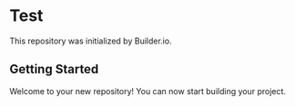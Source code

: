 # Test

This repository was initialized by Builder.io.

## Getting Started

Welcome to your new repository! You can now start building your project.
